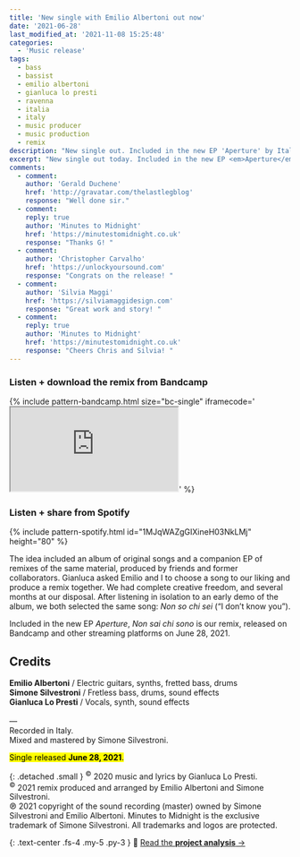 ```yaml
---
title: 'New single with Emilio Albertoni out now'
date: '2021-06-28'
last_modified_at: '2021-11-08 15:25:48'
categories: 
  - 'Music release'
tags:
  - bass
  - bassist
  - emilio albertoni
  - gianluca lo presti
  - ravenna
  - italia
  - italy
  - music producer
  - music production
  - remix
description: "New single out. Included in the new EP 'Aperture' by Italian artist Nevica, 'Non sai chi sono' is the remix by Emilio Albertoni and Minutes to Midnight."
excerpt: "New single out today. Included in the new EP <em>Aperture</em>, <em>Non sai chi sono</em> is the remix of an original song by Italian artist and producer Nevica, aka Gianluca Lo Presti."
comments:
  - comment:
    author: 'Gerald Duchene'
    href: 'http://gravatar.com/thelastlegblog'
    response: "Well done sir."
  - comment:
    reply: true
    author: 'Minutes to Midnight'
    href: 'https://minutestomidnight.co.uk'
    response: "Thanks G! "
  - comment:
    author: 'Christopher Carvalho'
    href: 'https://unlockyoursound.com'
    response: "Congrats on the release! "
  - comment:
    author: 'Silvia Maggi'
    href: 'https://silviamaggidesign.com'
    response: "Great work and story! "
  - comment:
    reply: true
    author: 'Minutes to Midnight'
    href: 'https://minutestomidnight.co.uk'
    response: "Cheers Chris and Silvia! "
---
```

### Listen + download the remix from Bandcamp

{% include pattern-bandcamp.html size="bc-single" iframecode='<iframe src="https://bandcamp.com/EmbeddedPlayer/track=2164870187/size=large/bgcol=ffffff/linkcol=0687f5/tracklist=false/artwork=small/transparent=true/" seamless><a href="https://music.minutestomidnight.co.uk/track/non-sai-chi-sono-remix">Non sai chi sono (remix) by Minutes to Midnight + Emilio Albertoni</a></iframe>' %}

### Listen + share from Spotify

{% include pattern-spotify.html id="1MJqWAZgGIXineH03NkLMj" height="80" %}

The idea included an album of original songs and a companion EP of remixes of the same material, produced by friends and former collaborators. Gianluca asked Emilio and I to choose a song to our liking and produce a remix together. We had complete creative freedom, and several months at our disposal. After listening in isolation to an early demo of the album, we both selected the same song: *Non so chi sei* (“I don’t know you”).

Included in the new EP *Aperture*, *Non sai chi sono* is our remix, released on Bandcamp and other streaming platforms on June 28, 2021.

## Credits

**Emilio Albertoni** / Electric guitars, synths, fretted bass, drums  
**Simone Silvestroni** / Fretless bass, drums, sound effects  
**Gianluca Lo Presti** / Vocals, synth, sound effects  
<br>
—  
Recorded in Italy.  
Mixed and mastered by Simone Silvestroni.

<p class="detached"><mark class="m2m-highlight small">Single released <strong>June 28, 2021</strong>.</mark></p>

{: .detached .small }
<sup>&copy;</sup> 2020 music and lyrics by Gianluca Lo Presti.  
<sup>&copy;</sup> 2021 remix produced and arranged by Emilio Albertoni and Simone Silvestroni.  
℗ 2021 copyright of the sound recording (master) owned by Simone Silvestroni and Emilio Albertoni. Minutes to Midnight is the exclusive trademark of Simone Silvestroni. All trademarks and logos are protected.

{: .text-center .fs-4 .my-5 .py-3 }
📖 [Read the **project analysis** →](/music/non-sai-chi-sono/)